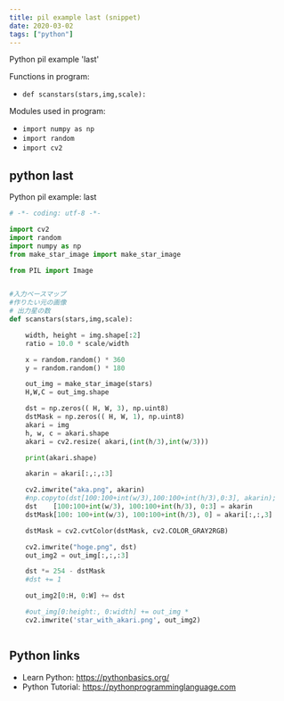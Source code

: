 ```yaml
---
title: pil example last (snippet)
date: 2020-03-02
tags: ["python"]
---
```

Python pil example 'last'

Functions in program: 
* `def scanstars(stars,img,scale):`

Modules used in program: 
* `import numpy as np`
* `import random`
* `import cv2`

## python last

Python pil example: last

```python
# -*- coding: utf-8 -*-

import cv2
import random
import numpy as np
from make_star_image import make_star_image

from PIL import Image


#入力ベースマップ
#作りたい元の画像
# 出力星の数
def scanstars(stars,img,scale):

    width, height = img.shape[:2]
    ratio = 10.0 * scale/width

    x = random.random() * 360
    y = random.random() * 180

    out_img = make_star_image(stars)
    H,W,C = out_img.shape

    dst = np.zeros(( H, W, 3), np.uint8)
    dstMask = np.zeros(( H, W, 1), np.uint8)
    akari = img
    h, w, c = akari.shape
    akari = cv2.resize( akari,(int(h/3),int(w/3)))

    print(akari.shape)

    akarin = akari[:,:,:3]

    cv2.imwrite("aka.png", akarin)
    #np.copyto(dst[100:100+int(w/3),100:100+int(h/3),0:3], akarin);
    dst    [100:100+int(w/3), 100:100+int(h/3), 0:3] = akarin
    dstMask[100: 100+int(w/3), 100:100+int(h/3), 0] = akari[:,:,3]

    dstMask = cv2.cvtColor(dstMask, cv2.COLOR_GRAY2RGB)

    cv2.imwrite("hoge.png", dst)
    out_img2 = out_img[:,:,:3]

    dst *= 254 - dstMask
    #dst += 1

    out_img2[0:H, 0:W] += dst

    #out_img[0:height:, 0:width] += out_img *
    cv2.imwrite('star_with_akari.png', out_img2)



```

## Python links

- Learn Python: https://pythonbasics.org/
- Python Tutorial: https://pythonprogramminglanguage.com
